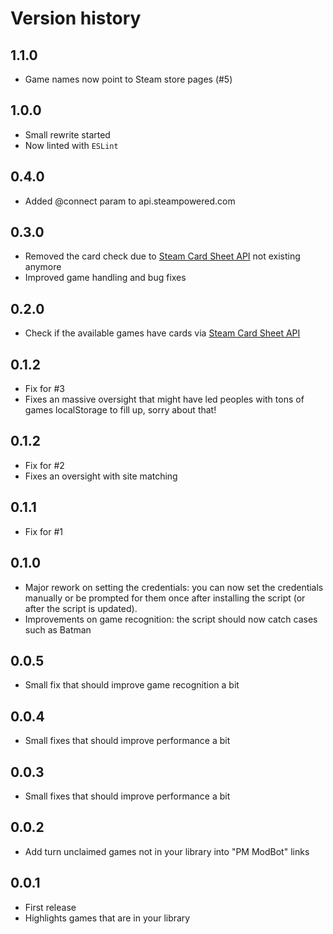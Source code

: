 # Version history
## 1.1.0
* Game names now point to Steam store pages (#5)

## 1.0.0
* Small rewrite started
* Now linted with `ESLint`

## 0.4.0
* Added @connect param to api.steampowered.com

## 0.3.0
* Removed the card check due to [Steam Card Sheet API](http://www.steamcardsheet.com/api.html) not existing anymore
* Improved game handling and bug fixes

## 0.2.0
* Check if the available games have cards via [Steam Card Sheet API](http://www.steamcardsheet.com/api.html)

## 0.1.2
* Fix for #3
* Fixes an massive oversight that might have led peoples with tons of games localStorage to fill up, sorry about that!

## 0.1.2
* Fix for #2
* Fixes an oversight with site matching

## 0.1.1
* Fix for #1

## 0.1.0
* Major rework on setting the credentials: you can now set the credentials manually or be prompted for them once after installing the script (or after the script is updated).
* Improvements on game recognition: the script should now catch cases such as Batman

## 0.0.5
* Small fix that should improve game recognition a bit

## 0.0.4
* Small fixes that should improve performance a bit

## 0.0.3
* Small fixes that should improve performance a bit

## 0.0.2
* Add turn unclaimed games not in your library into "PM ModBot" links

## 0.0.1
* First release
* Highlights games that are in your library
